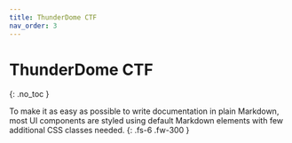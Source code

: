 ```yaml
---
title: ThunderDome CTF
nav_order: 3
---
```


# ThunderDome CTF

{: .no_toc }

To make it as easy as possible to write documentation in plain Markdown, most UI components are styled using default Markdown elements with few additional CSS classes needed.
{: .fs-6 .fw-300 }
